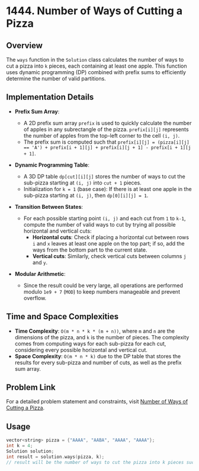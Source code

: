# 1444. Number of Ways of Cutting a Pizza

## Overview
The `ways` function in the `Solution` class calculates the number of ways to cut a pizza into `k` pieces, each containing at least one apple. This function uses dynamic programming (DP) combined with prefix sums to efficiently determine the number of valid partitions.

## Implementation Details
- **Prefix Sum Array**:
  - A 2D prefix sum array `prefix` is used to quickly calculate the number of apples in any subrectangle of the pizza. `prefix[i][j]` represents the number of apples from the top-left corner to the cell `(i, j)`.
  - The prefix sum is computed such that `prefix[i][j] = (pizza[i][j] == 'A') + prefix[i + 1][j] + prefix[i][j + 1] - prefix[i + 1][j + 1]`.

- **Dynamic Programming Table**:
  - A 3D DP table `dp[cut][i][j]` stores the number of ways to cut the sub-pizza starting at `(i, j)` into `cut + 1` pieces.
  - Initialization for `k = 1` (base case): If there is at least one apple in the sub-pizza starting at `(i, j)`, then `dp[0][i][j] = 1`.

- **Transition Between States**:
  - For each possible starting point `(i, j)` and each cut from `1` to `k-1`, compute the number of valid ways to cut by trying all possible horizontal and vertical cuts:
    - **Horizontal cuts**: Check if placing a horizontal cut between rows `i` and `x` leaves at least one apple on the top part; if so, add the ways from the bottom part to the current state.
    - **Vertical cuts**: Similarly, check vertical cuts between columns `j` and `y`.

- **Modular Arithmetic**:
  - Since the result could be very large, all operations are performed modulo `1e9 + 7` (`MOD`) to keep numbers manageable and prevent overflow.

## Time and Space Complexities
- **Time Complexity**: `O(m * n * k * (m + n))`, where `m` and `n` are the dimensions of the pizza, and `k` is the number of pieces. The complexity comes from computing ways for each sub-pizza for each cut, considering every possible horizontal and vertical cut.
- **Space Complexity**: `O(m * n * k)` due to the DP table that stores the results for every sub-pizza and number of cuts, as well as the prefix sum array.

## Problem Link
For a detailed problem statement and constraints, visit [Number of Ways of Cutting a Pizza](https://leetcode.com/problems/number-of-ways-of-cutting-a-pizza/).

## Usage
```cpp
vector<string> pizza = {"AAAA", "AABA", "AAAA", "AAAA"};
int k = 4;
Solution solution;
int result = solution.ways(pizza, k);
// result will be the number of ways to cut the pizza into k pieces such that each piece has at least one apple.
